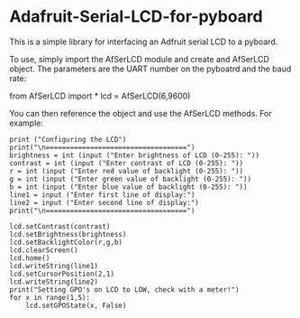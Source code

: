 # Adafruit-Serial-LCD-for-pyboard

This is a simple library for interfacing an Adfruit serial LCD to a pyboard.

To use, simply import the AfSerLCD module and create and AfSerLCD object.
The parameters are the UART number on the pyboatrd and the baud rate:

from AfSerLCD import *
lcd = AfSerLCD(6,9600)

You can then reference the object and use the AfSerLCD methods.  For example:

	print ("Configuring the LCD")
	print("\n===================================")
	brightness = int (input ("Enter brightness of LCD (0-255): "))
	contrast = int (input ("Enter contrast of LCD (0-255): "))
	r = int (input ("Enter red value of backlight (0-255): "))
	g = int (input ("Enter green value of backlight (0-255): "))
	b = int (input ("Enter blue value of backlight (0-255): "))
	line1 = input ("Enter first line of display:")
	line2 = input ("Enter second line of display:")
	print("\n===================================")

	lcd.setContrast(contrast)
	lcd.setBrightness(brightness)
	lcd.setBacklightColor(r,g,b)
	lcd.clearScreen()
	lcd.home()
	lcd.writeString(line1)
	lcd.setCursorPosition(2,1)
	lcd.writeString(line2) 
	print("Setting GPO's on LCD to LOW, check with a meter!")
	for x in range(1,5):
		lcd.setGPOState(x, False)


